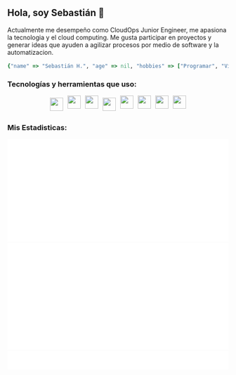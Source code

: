 ## Hola, soy Sebastián 👋

Actualmente me desempeño como CloudOps Junior Engineer, me apasiona la tecnologia y el cloud computing. Me gusta participar en proyectos y generar ideas que ayuden a agilizar procesos por medio de software y la automatizacion.

```Ruby
{"name" => "Sebastián H.", "age" => nil, "hobbies" => ["Programar", "Videojuegos", "Aprender nuevas cosas"]}
```

### Tecnologías y herramientas que uso: 
<div style="display: flex; flex-direction: row; justify-content: center;">
  <img src="https://cdn.svgporn.com/logos/aws.svg" width="30px" height="30px" hspace="5" vspace="5"/>
  <img src="https://cdn.svgporn.com/logos/aws-lambda.svg" width="30px" height="30px" hspace="5"/>
  <img src="https://cdn.svgporn.com/logos/aws-cloudformation.svg" width="30px" height="30px" hspace="5"/>
  <img src="https://cdn.svgporn.com/logos/docker-icon.svg" width="30px" height="30px" hspace="5" vspace="5"/>
  <img src="https://cdn.svgporn.com/logos/python.svg" width="30px" height="30px" hspace="5"/>
  <img src="https://cdn.svgporn.com/logos/go.svg" width="30px" height="30px" hspace="5"/>
  <img src="https://cdn.svgporn.com/logos/bash-icon.svg" width="30px" height="30px" hspace="5"/>
  <img src="https://cdn.svgporn.com/logos/visual-studio-code.svg" width="30px" height="30px" hspace="5"/>
</div>

### Mis Estadisticas: 

![Metrics](/metrics.classic.svg)
![Metrics](/metrics.plugin.wakatime.svg)
![Metrics](/metrics.plugin.topics.svg)


